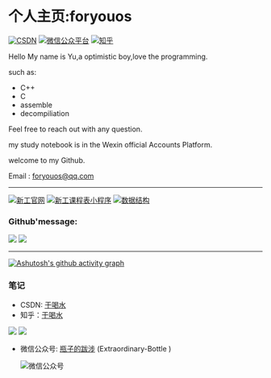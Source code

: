 # 个人主页:foryouos
[![CSDN](https://img.shields.io/badge/CSDN-%E4%BA%8E%E5%96%9D%E6%B0%B4-green "csdn")](https://blog.csdn.net/weixin_45925755)
[![微信公众平台](https://img.shields.io/badge/微信公众号-瓶子的跋涉-yellow "微信公众号")](https://raw.githubusercontent.com/foryouos/foryouos/main/%E5%BE%AE%E4%BF%A1%E5%85%AC%E4%BC%97%E5%8F%B7.png)
[![知乎](https://img.shields.io/badge/知乎-于喝水-red "知乎")](https://www.zhihu.com/people/foryouos)

Hello My name is Yu,a optimistic boy,love the programming.

such as: 
* C++
* C
* assemble
* decompiliation

Feel free to reach out with any question.

my study notebook is in the Wexin official Accounts Platform.

welcome to my Github.

Email : foryouos@qq.com
****
[![新工官网](https://github-readme-stats.vercel.app/api/pin/?username=foryouos&repo=xingong)](https://github.com/foryouos/xingong)
[![新工课程表小程序](https://github-readme-stats.vercel.app/api/pin/?username=foryouos&repo=xingong_courses)](https://github.com/foryouos/xingong_courses)
[![数据结构](https://github-readme-stats.vercel.app/api/pin/?username=foryouos&repo=C_shujujiegou)](https://github.com/foryouos/C_shujujiegou)


### Github'message:
<p dir="auto">
<img src="https://github-readme-stats.vercel.app/api?username=foryouos&theme=radical">
<img src="https://github-readme-stats.vercel.app/api/top-langs/?username=foryouos&layout=compact" max-size="100%">
</p>

****

[![Ashutosh's github activity graph](https://github-readme-activity-graph.cyclic.app/graph?username=foryouos&theme=vue)](https://github.com/ashutosh00710/github-readme-activity-graph)


### 笔记
* CSDN: [于喝水](https://blog.csdn.net/weixin_45925755)
* 知乎：[于喝水](https://www.zhihu.com/people/foryouos)

![](https://stats.justsong.cn/api/csdn?id=weixin_45925755&theme=flag-india)
![](https://stats.justsong.cn/api/zhihu/?id=foryouos&theme=flag-india)

* 微信公众号: [瓶子的跋涉](https://github.com/foryouos/foryouos/blob/main/%E5%BE%AE%E4%BF%A1%E5%85%AC%E4%BC%97%E5%8F%B7.png) \(Extraordinary-Bottle
)

  ![微信公众号](https://mmbiz.qpic.cn/mmbiz_png/ORog4TEnkbtmW9TwBH0bgNxmPicjO6ibWNnj9carxX9Gay70evCfZfcyD4f6mrmkK0BloApVsaibZMQp2krxjGY1Q/0?wx_fmt=png "wechat-id:Extraordinary-Bottle")
